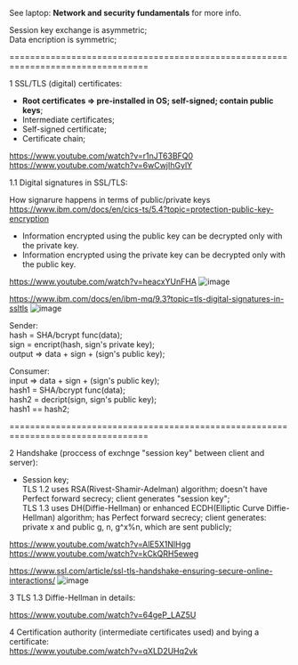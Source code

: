 See laptop: __Network and security fundamentals__ for more info.

Session key exchange is asymmetric;\
Data encription is symmetric;

=================================================================================

1 SSL/TLS (digital) certificates:
- __Root certificates => pre-installed in OS; self-signed; contain public keys__;
- Intermediate certificates;
- Self-signed certificate;
- Certificate chain;

https://www.youtube.com/watch?v=r1nJT63BFQ0 \
https://www.youtube.com/watch?v=6wCwjIhGylY

1.1 Digital signatures in SSL/TLS:

How signarure happens in terms of public/private keys\
https://www.ibm.com/docs/en/cics-ts/5.4?topic=protection-public-key-encryption

- Information encrypted using the public key can be decrypted only with the private key.
- Information encrypted using the private key can be decrypted only with the public key.

https://www.youtube.com/watch?v=heacxYUnFHA
![image](https://github.com/VIK2395/JWT_auth/assets/50545334/d73c0e7e-1ff8-4f70-a7be-5da93cf880ac)

https://www.ibm.com/docs/en/ibm-mq/9.3?topic=tls-digital-signatures-in-ssltls
![image](https://github.com/VIK2395/JWT_auth/assets/50545334/80efaaf7-5c9e-4930-b16b-005661d13a84)

Sender:\
hash = SHA/bcrypt func(data);\
sign = encript(hash, sign's private key);\
output => data + sign + (sign's public key);

Consumer:\
input => data + sign + (sign's public key);\
hash1 = SHA/bcrypt func(data);\
hash2 = decript(sign, sign's public key);\
hash1 == hash2;

=================================================================================

2 Handshake (proccess of exchnge "session key" between client and server):
- Session key;\
TLS 1.2 uses RSA(Rivest-Shamir-Adelman) algorithm; doesn't have Perfect forward secrecy; client generates "session key";\
TLS 1.3 uses DH(Diffie-Hellman) or enhanced ECDH(Elliptic Curve Diffie-Hellman) algorithm; has Perfect forward secrecy; client generates: private x and public g, n, g^x%n, which are sent publicly;

https://www.youtube.com/watch?v=AlE5X1NlHgg \
https://www.youtube.com/watch?v=kCkQRH5eweg

https://www.ssl.com/article/ssl-tls-handshake-ensuring-secure-online-interactions/
![image](https://github.com/VIK2395/JWT_auth/assets/50545334/dad3da24-e57c-4194-949b-a83c167e5228)

3 TLS 1.3 Diffie-Hellman in details:

https://www.youtube.com/watch?v=64geP_LAZ5U

4 Certification authority (intermediate certificates used) and bying a certificate:\
https://www.youtube.com/watch?v=qXLD2UHq2vk

